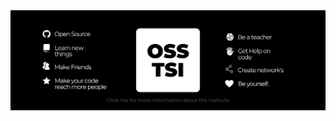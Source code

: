 <a href="https://github.com/osstsi/osstsi/">
  <img src="profile/institute.png" alt="Institute Banner" />
</a>
